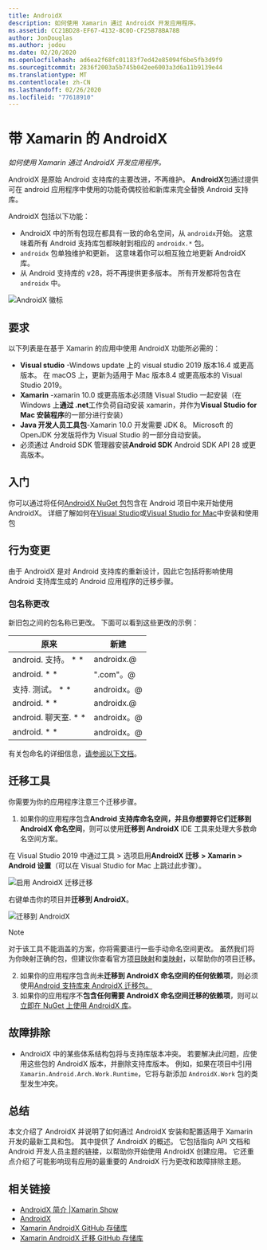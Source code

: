 ```yaml
---
title: AndroidX
description: 如何使用 Xamarin 通过 AndroidX 开发应用程序。
ms.assetid: CC21BD28-EF67-4132-8C0D-CF25B78BA78B
author: JonDouglas
ms.author: jodou
ms.date: 02/20/2020
ms.openlocfilehash: ad6ea2f68fc01183f7ed42e85094f6be5fb3d9f9
ms.sourcegitcommit: 2836f2003a5b745b042ee6003a3d6a11b9139e44
ms.translationtype: MT
ms.contentlocale: zh-CN
ms.lasthandoff: 02/26/2020
ms.locfileid: "77618910"
---
```

# <a name="androidx-with-xamarin"></a>带 Xamarin 的 AndroidX

_如何使用 Xamarin 通过 AndroidX 开发应用程序。_

AndroidX 是原始 Android 支持库的主要改进，不再维护。 **AndroidX**包通过提供可在 android 应用程序中使用的功能奇偶校验和新库来完全替换 Android 支持库。

AndroidX 包括以下功能：

- AndroidX 中的所有包现在都具有一致的命名空间，从 `androidx`开始。 这意味着所有 Android 支持库包都映射到相应的 `androidx.*` 包。
- `androidx` 包单独维护和更新。 这意味着你可以相互独立地更新 AndroidX 库。
- 从 Android 支持库的 v28，将不再提供更多版本。 所有开发都将包含在 `androidx` 中。

![AndroidX 徽标](~/android/platform/androidx-images/AndroidXLogo.png)

## <a name="requirements"></a>要求

以下列表是在基于 Xamarin 的应用中使用 AndroidX 功能所必需的：

- **Visual studio** -Windows update 上的 visual studio 2019 版本16.4 或更高版本。 在 macOS 上，更新为适用于 Mac 版本8.4 或更高版本的 Visual Studio 2019。
- **Xamarin** -xamarin 10.0 或更高版本必须随 Visual Studio 一起安装（在 Windows 上**通过 .net**工作负荷自动安装 xamarin，并作为**Visual Studio for Mac 安装程序**的一部分进行安装）
- **Java 开发人员工具包**-Xamarin 10.0 开发需要 JDK 8。 Microsoft 的 OpenJDK 分发版将作为 Visual Studio 的一部分自动安装。
- 必须通过 Android SDK 管理器安装**Android SDK** Android SDK API 28 或更高版本。

## <a name="get-started"></a>入门

你可以通过将任何[AndroidX NuGet 包](https://www.nuget.org/packages?q=Tags%3A%22AndroidX%22+Authors%3A%22Microsoft%22)包含在 Android 项目中来开始使用 AndroidX。 详细了解如何在[Visual Studio](https://docs.microsoft.com/nuget/quickstart/install-and-use-a-package-in-visual-studio)或[Visual Studio for Mac](https://docs.microsoft.com/nuget/quickstart/install-and-use-a-package-in-visual-studio-mac)中安装和使用包

## <a name="behavior-changes"></a>行为变更

由于 AndroidX 是对 Android 支持库的重新设计，因此它包括将影响使用 Android 支持库生成的 Android 应用程序的迁移步骤。

### <a name="package-name-change"></a>包名称更改
新旧包之间的包名称已更改。 下面可以看到这些更改的示例：

| 原来                    | 新建                    |
| ---------------------- | ---------------------- |
| android. 支持。 * *     | androidx.@             |
| android. * *      | ".com"。@ |
| 支持. 测试。 * * | androidx。@       |
| android. * *        | androidx.@             |
| android. 聊天室. * * | androidx。@ |
| android. * * | androidx。@ |

有关包命名的详细信息，[请参阅以下文档](https://developer.android.com/jetpack/androidx/migrate#artifact_mappings)。

## <a name="migration-tooling"></a>迁移工具

你需要为你的应用程序注意三个迁移步骤。

1. 如果你的应用程序包含**Android 支持库命名空间，并且你想要将它们迁移到 AndroidX 命名空间**，则可以使用**迁移到 AndroidX** IDE 工具来处理大多数命名空间方案。 

在 Visual Studio 2019 中通过工具 > 选项启用**AndroidX 迁移** **> Xamarin > Android 设置**（可以在 Visual Studio for Mac 上跳过此步骤）。

![启用 AndroidX 迁移迁移](~/android/platform/androidx-images/EnableAndroidXMigrator.png)

右键单击你的项目并**迁移到 AndroidX**。

![迁移到 AndroidX](~/android/platform/androidx-images/MigrateToAndroidX.png)

> [!NOTE] 
> 对于该工具不能涵盖的方案，你将需要进行一些手动命名空间更改。 虽然我们将为你映射正确的包，但建议你查看官方[项目映射](https://developer.android.com/jetpack/androidx/migrate/artifact-mappings)和[类映射](https://developer.android.com/jetpack/androidx/migrate/class-mappings)，以帮助你的项目迁移。

2. 如果你的应用程序包含尚未**迁移到 AndroidX 命名空间的任何依赖项**，则必须使用[Android 支持库来 AndroidX 迁移包。](https://www.nuget.org/packages/Xamarin.AndroidX.Migration)
3. 如果你的应用程序不**包含任何需要 AndroidX 命名空间迁移的依赖项**，则可以[立即在 NuGet 上使用 AndroidX 库](https://www.nuget.org/packages?q=Tags%3A%22AndroidX%22+Authors%3A%22Microsoft%22)。

## <a name="troubleshooting"></a>故障排除

- AndroidX 中的某些体系结构包将与支持库版本冲突。 若要解决此问题，应使用这些包的 AndroidX 版本，并删除支持库版本。 例如，如果在项目中引用 `Xamarin.Android.Arch.Work.Runtime`，它将与新添加 `AndroidX.Work` 包的类型发生冲突。

## <a name="summary"></a>总结

本文介绍了 AndroidX 并说明了如何通过 AndroidX 安装和配置适用于 Xamarin 开发的最新工具和包。 其中提供了 AndroidX 的概述。 它包括指向 API 文档和 Android 开发人员主题的链接，以帮助你开始使用 AndroidX 创建应用。 它还重点介绍了可能影响现有应用的最重要的 AndroidX 行为更改和故障排除主题。

## <a name="related-links"></a>相关链接

- [AndroidX 简介 |Xamarin Show](https://www.youtube.com/watch?v=M_l3RjTev5A)
- [AndroidX](https://developer.android.com/jetpack/androidx)
- [Xamarin AndroidX GitHub 存储库](https://github.com/xamarin/AndroidX)
- [Xamarin AndroidX 迁移 GitHub 存储库](https://github.com/xamarin/XamarinAndroidXMigration)
